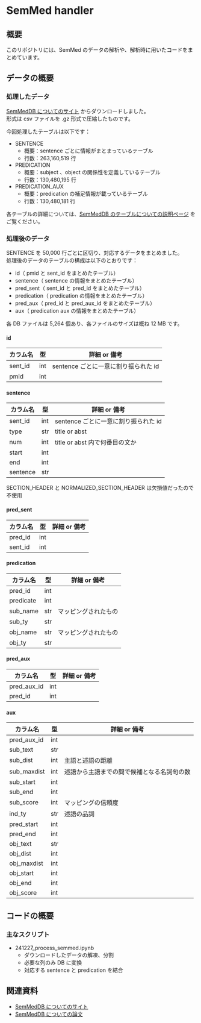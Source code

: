 # SemMed handler

## 概要

このリポジトリには、SemMed のデータの解析や、解析時に用いたコードをまとめています。

## データの概要

### 処理したデータ

[SemMedDB についてのサイト](https://lhncbc.nlm.nih.gov/ii/tools/SemRep_SemMedDB_SKR/SemMedDB_download.html) からダウンロードしました。  
形式は csv ファイルを .gz 形式で圧縮したものです。

今回処理したテーブルは以下です：

* SENTENCE
    * 概要：sentence ごとに情報がまとまっているテーブル
    * 行数：263,160,519 行
* PREDICATION
    * 概要：subject 、object の関係性を定義しているテーブル
    * 行数：130,480,195 行
* PREDICATION_AUX
    * 概要：predication の補足情報が載っているテーブル
    * 行数：130,480,181 行

各テーブルの詳細については、[SemMedDB のテーブルについての説明ページ](https://lhncbc.nlm.nih.gov/ii/tools/SemRep_SemMedDB_SKR/dbinfo.html) をご覧ください。

### 処理後のデータ

SENTENCE を 50,000 行ごとに区切り、対応するデータをまとめました。  
処理後のデータのテーブルの構成は以下のとおりです：  

* id（ pmid と sent_id をまとめたテーブル）
* sentence（ sentence の情報をまとめたテーブル）
* pred_sent（ sent_id と pred_id をまとめたテーブル）
* predication（ predication の情報をまとめたテーブル）
* pred_aux（ pred_id と pred_aux_id をまとめたテーブル）
* aux（ predication aux の情報をまとめたテーブル）

各 DB ファイルは 5,264 個あり、各ファイルのサイズは概ね 12 MB です。

#### id

|カラム名|型|詳細 or 備考|
|---|---|---|
|sent_id|int|sentence ごとに一意に割り振られた id|
|pmid|int||

#### sentence

|カラム名|型|詳細 or 備考|
|---|---|---|
|sent_id|int|sentence ごとに一意に割り振られた id|
|type|str|title or abst|
|num|int|title or abst 内で何番目の文か|
|start|int||
|end|int||
|sentence|str||

SECTION_HEADER と NORMALIZED_SECTION_HEADER は欠損値だったので不使用

#### pred_sent

|カラム名|型|詳細 or 備考|
|---|---|---|
|pred_id|int||
|sent_id|int||

#### predication

|カラム名|型|詳細 or 備考|
|---|---|---|
|pred_id|int||
|predicate|int||
|sub_name|str|マッピングされたもの|
|sub_ty|str||
|obj_name|str|マッピングされたもの|
|obj_ty|str||

#### pred_aux

|カラム名|型|詳細 or 備考|
|---|---|---|
|pred_aux_id|int||
|pred_id|int||

#### aux

|カラム名|型|詳細 or 備考|
|---|---|---|
|pred_aux_id|int||
|sub_text|str||
|sub_dist|int|主語と述語の距離|
|sub_maxdist|int|述語から主語までの間で候補となる名詞句の数|
|sub_start|int||
|sub_end|int||
|sub_score|int|マッピングの信頼度|
|ind_ty|str|述語の品詞|
|pred_start|int||
|pred_end|int||
|obj_text|str||
|obj_dist|int||
|obj_maxdist|int||
|obj_start|int||
|obj_end|int||
|obj_score|int||

## コードの概要

### 主なスクリプト

* 241227_process_semmed.ipynb
    * ダウンロードしたデータの解凍、分割
    * 必要な列のみ DB に変換
    * 対応する sentence と predication を結合

## 関連資料

* [SemMedDB についてのサイト](https://lhncbc.nlm.nih.gov/ii/tools/SemRep_SemMedDB_SKR/SemMedDB_download.html)
* [SemMedDB についての論文](https://lhncbc.nlm.nih.gov/ii/tools/SemRep_SemMedDB_SKR/SemMed.html)